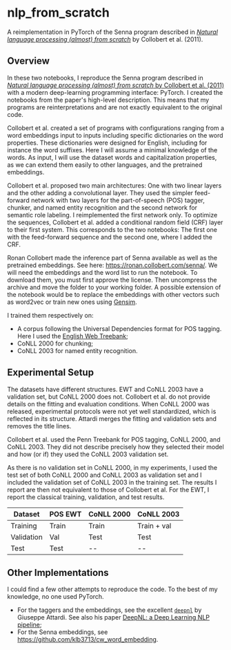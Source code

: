 # nlp_from_scratch
A reimplementation in PyTorch of the Senna program described in [_Natural language processing (almost) from scratch_](https://arxiv.org/abs/1103.0398) by Collobert et al. (2011).

## Overview
In these two notebooks, I reproduce the Senna program described in [_Natural language processing (almost) from scratch_ by Collobert et al. (2011)](https://arxiv.org/abs/1103.0398) with a modern deep-learning programming interface: PyTorch. I created the notebooks from the paper's high-level description. This means that my programs are reinterpretations and are not exactly equivalent to the original code.

Collobert et al. created a set of programs with configurations ranging from a word embeddings input to inputs including specific dictionaries on the word properties. These dictionaries were designed for English, including for instance the word suffixes. Here I will assume a minimal knowledge of the words. As input, I will use the dataset words and capitalization properties, as we can extend them easily to other languages, and the pretrained embeddings.

Collobert et al. proposed two main architectures: One with two linear layers and the other adding a convolutional layer. They used the simpler feed-forward network with two layers for the part-of-speech (POS) tagger, chunker, and named entity recognition and the second network for semantic role labeling. I reimplemented the first network only. To optimize the sequences, Collobert et al. added a conditional random field (CRF) layer to their first system. This corresponds to the two notebooks: The first one with the feed-forward sequence and the second one, where I added the CRF.

Ronan Collobert made the inference part of Senna available as well as the pretrained embeddings. See here: https://ronan.collobert.com/senna/. We will need the embeddings and the word list to run the notebook. To download them, you must first approve the license. Then uncompress the archive and move the folder to your working folder. A possible extension of the notebook would be to replace the embeddings with other vectors such as word2vec or train new ones using [Gensim](https://radimrehurek.com/gensim/).

 I trained them respectively on:
 * A corpus following the Universal Dependencies format for POS tagging. Here I used the [English Web Treebank](https://github.com/UniversalDependencies/UD_English-EWT/tree/master);
 * CoNLL 2000 for chunking;
 * CoNLL 2003 for named entity recognition.

## Experimental Setup
The datasets have different structures. EWT and CoNLL 2003 have a validation set, but CoNLL 2000 does not. Collobert et al. do not provide details on the fitting and evaluation conditions. When CoNLL 2000 was released, experimental protocols were not yet well standardized, which is reflected in its structure. Attardi merges the fitting and validation sets and removes the title lines. 

Collobert et al. used the Penn Treebank for POS tagging, CoNLL 2000, and CoNLL 2003. They did not describe precisely how they selected their model and how (or if) they used the CoNLL 2003 validation set. 

As there is no validation set in CoNLL 2000, in my experiments, I used the test set of both CoNLL 2000 and CoNLL 2003 as validation set and I included the validation set of CoNLL 2003 in the training set. The results I report are then not equivalent to those of Collobert et al. For the EWT, I report the classical training, validation, and test results.

|Dataset|POS EWT | CoNLL 2000|CoNLL 2003|
|-------| -------- | ------- |-------|
|Training|Train|Train|Train + val|
|Validation|Val|Test|Test|
|Test|Test|--|--|

## Other Implementations
I could find a few other attempts to reproduce the code. To the best of my knowledge, no one used PyTorch.
 * For the taggers and the embeddings, see the excellent [`deepnl`](https://github.com/attardi/deepnl) by Giuseppe Attardi. See also his paper [DeepNL: a Deep Learning NLP pipeline](https://aclanthology.org/W15-1515/); 
 * For the Senna embeddings, see https://github.com/klb3713/cw_word_embedding.

